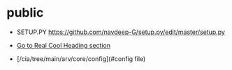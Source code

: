 # public
* SETUP.PY https://github.com/navdeep-G/setup.py/edit/master/setup.py
* [Go to Real Cool Heading section](#real-cool-heading)

* [/cia/tree/main/arv/core/config](#config file)
